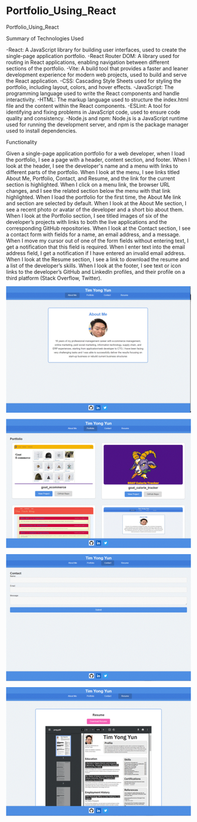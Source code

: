 # Portfolio_Using_React
Portfolio_Using_React



Summary of Technologies Used

-React: A JavaScript library for building user interfaces, used to create the single-page application portfolio.
-React Router DOM: A library used for routing in React applications, enabling navigation between different sections of the portfolio.
-Vite: A build tool that provides a faster and leaner development experience for modern web projects, used to build and serve the React application.
-CSS: Cascading Style Sheets used for styling the portfolio, including layout, colors, and hover effects.
-JavaScript: The programming language used to write the React components and handle interactivity.
-HTML: The markup language used to structure the index.html file and the content within the React components.
-ESLint: A tool for identifying and fixing problems in JavaScript code, used to ensure code quality and consistency.
-Node.js and npm: Node.js is a JavaScript runtime used for running the development server, and npm is the package manager used to install dependencies.

Functionality 

Given a single-page application portfolio for a web developer, when I load the portfolio, I see a page with a header, content section, and footer. When I look at the header, I see the developer's name and a menu with links to different parts of the portfolio. When I look at the menu, I see links titled About Me, Portfolio, Contact, and Resume, and the link for the current section is highlighted. When I click on a menu link, the browser URL changes, and I see the related section below the menu with that link highlighted. When I load the portfolio for the first time, the About Me link and section are selected by default. When I look at the About Me section, I see a recent photo or avatar of the developer and a short bio about them. When I look at the Portfolio section, I see titled images of six of the developer’s projects with links to both the live applications and the corresponding GitHub repositories. When I look at the Contact section, I see a contact form with fields for a name, an email address, and a message. When I move my cursor out of one of the form fields without entering text, I get a notification that this field is required. When I enter text into the email address field, I get a notification if I have entered an invalid email address. When I look at the Resume section, I see a link to download the resume and a list of the developer’s skills. When I look at the footer, I see text or icon links to the developer’s GitHub and LinkedIn profiles, and their profile on a third platform (Stack Overflow, Twitter).

![aboutme](src/assets/aboutme.gif)

![portfolio](src/assets/portfolio.GIF)

![contact](src/assets/contact.gif)

![resume](src/assets/resume.gif)